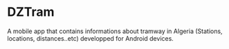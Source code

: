 # DZTram
A mobile app that contains informations about tramway in Algeria (Stations, locations, distances..etc) developped for Android devices.
